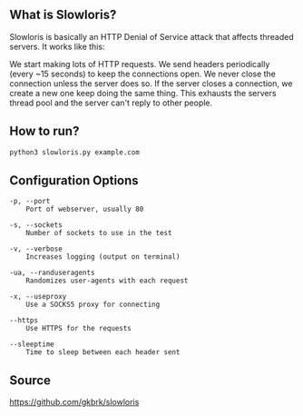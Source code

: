 ## What is Slowloris?

Slowloris is basically an HTTP Denial of Service attack that affects threaded servers. It works like this:

We start making lots of HTTP requests.
We send headers periodically (every ~15 seconds) to keep the connections open.
We never close the connection unless the server does so. If the server closes a connection, we create a new one keep doing the same thing.
This exhausts the servers thread pool and the server can't reply to other people.

## How to run?

```sh
python3 slowloris.py example.com
```

## Configuration Options

```
-p, --port
    Port of webserver, usually 80
    
-s, --sockets
    Number of sockets to use in the test
    
-v, --verbose
    Increases logging (output on terminal)
    
-ua, --randuseragents
    Randomizes user-agents with each request
    
-x, --useproxy
    Use a SOCKS5 proxy for connecting
    
--https
    Use HTTPS for the requests
    
--sleeptime
    Time to sleep between each header sent
```

## Source

https://github.com/gkbrk/slowloris
